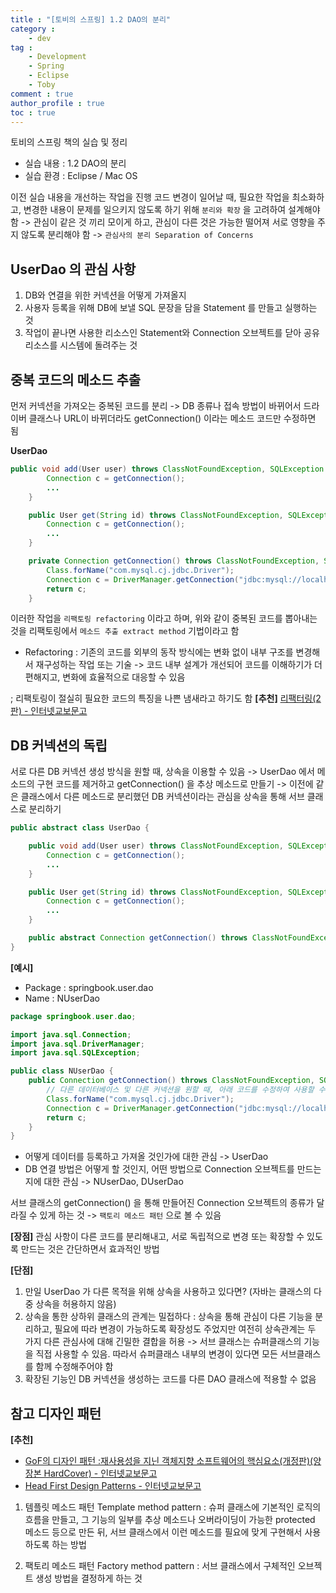 ```yaml
---
title : "[토비의 스프링] 1.2 DAO의 분리"
category :
    - dev
tag :
    - Development
    - Spring
    - Eclipse
    - Toby
comment : true
author_profile : true
toc : true
---
```


토비의 스프링 책의 실습 및 정리
- 실습 내용 : 1.2 DAO의 분리
- 실습 환경 : Eclipse / Mac OS

이전 실습 내용을 개선하는 작업을 진행
코드 변경이 일어날 때, 필요한 작업을 최소화하고, 변경한 내용이 문제를 일으키지 않도록 하기 위해  `분리와 확장` 을 고려하여 설계해야 함
-> 관심이 같은 것 끼리 모이게 하고, 관심이 다른 것은 가능한 떨어져 서로 영향을 주지 않도록 분리해야 함
-> `관심사의 분리 Separation of Concerns`

## UserDao 의 관심 사항
1. DB와 연결을 위한 커넥션을 어떻게 가져올지
2. 사용자 등록을 위해 DB에 보낼 SQL 문장을 담을 Statement 를 만들고 실행하는 것
3. 작업이 끝나면 사용한 리소스인 Statement와 Connection 오브젝트를 닫아 공유 리소스를 시스템에 돌려주는 것

## 중복 코드의 메소드 추출
먼저 커넥션을 가져오는 중복된 코드를 분리
-> DB 종류나 접속 방법이 바뀌어서 드라이버 클래스나 URL이 바뀌더라도 getConnection() 이라는 메소드 코드만 수정하면 됨

**UserDao**
```java
public void add(User user) throws ClassNotFoundException, SQLException {
		Connection c = getConnection();
		...
	}

	public User get(String id) throws ClassNotFoundException, SQLException {
		Connection c = getConnection();
		...
	}

	private Connection getConnection() throws ClassNotFoundException, SQLException {
		Class.forName("com.mysql.cj.jdbc.Driver");
		Connection c = DriverManager.getConnection("jdbc:mysql://localhost/[DB_name]", "[UserID]", "[PASSWORD]");
		return c;
	}
```

이러한 작업을 `리팩토링 refactoring` 이라고 하며, 위와 같이 중복된 코드를 뽑아내는 것을 리팩토링에서 `메소드 추출 extract method` 기법이라고 함

- Refactoring
: 기존의 코드를 외부의 동작 방식에는 변화 없이 내부 구조를 변경해서 재구성하는 작업 또는 기술
-> 코드 내부 설계가 개선되어 코드를 이해하기가 더 편해지고, 변화에 효율적으로 대응할 수 있음

; 리팩토링이 절실히 필요한 코드의 특징을 나쁜 냄새라고 하기도 함
 **[추천]** [리팩터링(2판) - 인터넷교보문고](http://www.kyobobook.co.kr/product/detailViewKor.laf?ejkGb=KOR&mallGb=KOR&barcode=9791162242742&orderClick=LAG&Kc=)

## DB 커넥션의 독립
서로 다른 DB 커넥션 생성 방식을 원할 때, 상속을 이용할 수 있음
-> UserDao 에서 메소드의 구현 코드를 제거하고 getConnection() 을 추상 메소드로 만들기
-> 이전에 같은 클래스에서 다른 메소드로 분리했던 DB 커넥션이라는 관심을 상속을 통해 서브 클래스로 분리하기

```java
public abstract class UserDao {

	public void add(User user) throws ClassNotFoundException, SQLException {
		Connection c = getConnection();
		...
	}

	public User get(String id) throws ClassNotFoundException, SQLException {
		Connection c = getConnection();
		...
	}

	public abstract Connection getConnection() throws ClassNotFoundException, SQLException;
}
```

**[예시]**
- Package : springbook.user.dao
- Name : NUserDao

```java
package springbook.user.dao;

import java.sql.Connection;
import java.sql.DriverManager;
import java.sql.SQLException;

public class NUserDao {
	public Connection getConnection() throws ClassNotFoundException, SQLException  {
		// 다른 데이터베이스 및 다른 커넥션을 원할 때, 아래 코드를 수정하여 사용할 수 있음
		Class.forName("com.mysql.cj.jdbc.Driver");
		Connection c = DriverManager.getConnection("jdbc:mysql://localhost/[DB_name]", "[UserID]", "[PASSWORD]");
		return c;
	}
}
```

- 어떻게 데이터를 등록하고 가져올 것인가에 대한 관심 -> UserDao
- DB 연결 방법은 어떻게 할 것인지, 어떤 방법으로 Connection 오브젝트를 만드는지에 대한 관심 -> NUserDao, DUserDao

서브 클래스의 getConnection() 을 통해 만들어진 Connection 오브젝트의 종류가 달라질 수 있게 하는 것 -> `팩토리 메소드 패턴` 으로 볼 수 있음

**[장점]**
관심 사항이 다른 코드를 분리해내고, 서로 독립적으로 변경 또는 확장할 수 있도록 만드는 것은 간단하면서 효과적인 방법

**[단점]**
1. 만일 UserDao 가 다른 목적을 위해 상속을 사용하고 있다면?
(자바는 클래스의 다중 상속을 허용하지 않음)
2. 상속을 통한 상하위 클래스의 관계는 밀접하다
: 상속을 통해 관심이 다른 기능을 분리하고, 필요에 따라 변경이 가능하도록 확장성도 주었지만 여전히 상속관계는 두 가지 다른 관심사에 대해 긴밀한 결합을 허용
-> 서브 클래스는 슈퍼클래스의 기능을 직접 사용할 수 있음. 따라서 슈퍼클래스 내부의 변경이 있다면 모든 서브클래스를 함께 수정해주어야 함
3. 확장된 기능인 DB 커넥션을 생성하는 코드를 다른 DAO 클래스에 적용할 수 없음

## 참고 디자인 패턴
**[추천]**
- [GoF의 디자인 패턴 :재사용성을 지닌 객체지향 소프트웨어의 핵심요소(개정판)(양장본 HardCover) - 인터넷교보문고](http://www.kyobobook.co.kr/product/detailViewKor.laf?ejkGb=KOR&mallGb=KOR&barcode=9791195444953&orderClick=LAG&Kc=)
- [Head First Design Patterns - 인터넷교보문고](http://www.kyobobook.co.kr/product/detailViewKor.laf?ejkGb=KOR&mallGb=KOR&barcode=9788979143409&orderClick=LEA&Kc=)

1. 템플릿 메소드 패턴 Template method pattern
: 슈퍼 클래스에 기본적인 로직의 흐름을 만들고, 그 기능의 일부를 추상 메소드나 오버라이딩이 가능한 protected 메소드 등으로 만든 뒤, 서브 클래스에서 이런 메소드를 필요에 맞게 구현해서 사용하도록 하는 방법

2. 팩토리 메소드 패턴 Factory method pattern
: 서브 클래스에서 구체적인 오브젝트 생성 방법을 결정하게 하는 것
